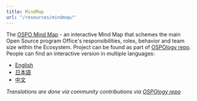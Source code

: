 ```yaml
---
title: MindMap
url: "/resources/mindmap/"
---
```


The [OSPO Mind Map](https://ospomindmap.todogroup.org/) - an interactive Mind Map that schemes the main Open Source program Office's responsibilities, roles, behavior and team size within the Ecosystem. Project can be found as part of [OSPOlogy repo](https://github.com/todogroup/ospology/tree/main/ospo-mindmap). People can find an interactive version in multiple languages:

- [English](https://ospomindmap.todogroup.org/)
- [日本語](https://ospomindmap.todogroup.org/jp)
- [中文](https://ospomindmap.todogroup.org/cn)
    
*Translations are done via community contributions via [OSPOlogy repo](https://github.com/todogroup/ospology/tree/main/ospo-mindmap)*
